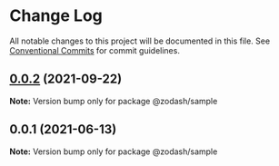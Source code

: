# Change Log

All notable changes to this project will be documented in this file.
See [Conventional Commits](https://conventionalcommits.org) for commit guidelines.

## [0.0.2](https://github.com/zcorky/zodash/compare/@zodash/sample@0.0.1...@zodash/sample@0.0.2) (2021-09-22)

**Note:** Version bump only for package @zodash/sample





## 0.0.1 (2021-06-13)

**Note:** Version bump only for package @zodash/sample
